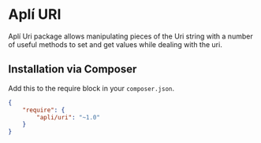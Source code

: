 # Aplí URI
       
Aplí Uri package allows manipulating pieces of the Uri string with a number of useful methods to set and get values while dealing with the uri.

## Installation via Composer

Add this to the require block in your `composer.json`.

``` json
{
    "require": {
        "apli/uri": "~1.0"
    }
}
```
